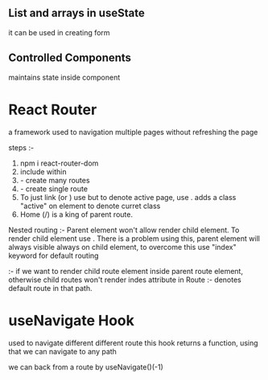 
## List and arrays in useState
it can be used in creating form

## Controlled Components
maintains state inside component

# React Router
a framework used to navigation multiple pages without refreshing the page

steps :-
1. npm i react-router-dom
2. include <App/> within <BrowserRouter> 
3. <Routes> - create many routes
4. <Route path="" element={}> - create single route
5. To just link (or <a>) use <Link> but to denote active page, use <NavLink>. <NavLink> adds a class "active" on element to denote curret class   
6. Home (/) is a king of parent route.

Nested routing :- Parent element won't allow render child element. To render child element use <Outlet>. There is a problem using this, parent element 
    will always visible always on child element, to overcome this use "index" keyword for default routing

<Outlet> :- if we want to render child route element inside parent route element, otherwise child routes won't render
indes attribute in Route :- denotes default route in that path. 

# useNavigate Hook
used to navigate different different route
this hook returns a function, using that we can navigate to any path

we can back from a route by useNavigate()(-1)




